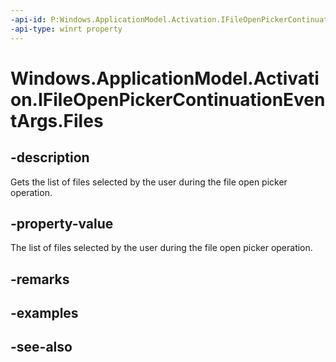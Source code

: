 ```yaml
---
-api-id: P:Windows.ApplicationModel.Activation.IFileOpenPickerContinuationEventArgs.Files
-api-type: winrt property
---
```


<!-- Property syntax
public Windows.Foundation.Collections.IVectorView<Windows.Storage.StorageFile> Files { get; }
-->

# Windows.ApplicationModel.Activation.IFileOpenPickerContinuationEventArgs.Files

## -description
Gets the list of files selected by the user during the file open picker operation.

## -property-value
The list of files selected by the user during the file open picker operation.

## -remarks

## -examples

## -see-also
